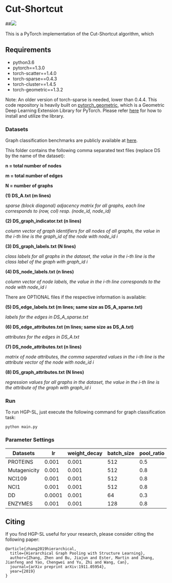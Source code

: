 # Cut-Shortcut

##![](https://github.com/cszhangzhen/HGP-SL/blob/master/fig/model.png)

This is a PyTorch implementation of the Cut-Shortcut algorithm, which

## Requirements
* python3.6
* pytorch==1.3.0
* torch-scatter==1.4.0
* torch-sparse==0.4.3
* torch-cluster==1.4.5
* torch-geometric==1.3.2

Note:
An older version of torch-sparse is needed, lower than 0.4.4. This code repository is heavily built on [pytorch_geometric](https://github.com/rusty1s/pytorch_geometric), which is a Geometric Deep Learning Extension Library for PyTorch. Please refer [here](https://pytorch-geometric.readthedocs.io/en/latest/) for how to install and utilize the library.

### Datasets
Graph classification benchmarks are publicly available at [here](https://ls11-www.cs.tu-dortmund.de/staff/morris/graphkerneldatasets).

This folder contains the following comma separated text files (replace DS by the name of the dataset):

**n = total number of nodes**

**m = total number of edges**

**N = number of graphs**

**(1) DS_A.txt (m lines)** 

*sparse (block diagonal) adjacency matrix for all graphs, each line corresponds to (row, col) resp. (node_id, node_id)*

**(2) DS_graph_indicator.txt (n lines)**

*column vector of graph identifiers for all nodes of all graphs, the value in the i-th line is the graph_id of the node with node_id i*

**(3) DS_graph_labels.txt (N lines)** 

*class labels for all graphs in the dataset, the value in the i-th line is the class label of the graph with graph_id i*

**(4) DS_node_labels.txt (n lines)**

*column vector of node labels, the value in the i-th line corresponds to the node with node_id i*

There are OPTIONAL files if the respective information is available:

**(5) DS_edge_labels.txt (m lines; same size as DS_A_sparse.txt)**

*labels for the edges in DS_A_sparse.txt* 

**(6) DS_edge_attributes.txt (m lines; same size as DS_A.txt)**

*attributes for the edges in DS_A.txt* 

**(7) DS_node_attributes.txt (n lines)** 

*matrix of node attributes, the comma seperated values in the i-th line is the attribute vector of the node with node_id i*

**(8) DS_graph_attributes.txt (N lines)** 

*regression values for all graphs in the dataset, the value in the i-th line is the attribute of the graph with graph_id i*


### Run
To run HGP-SL, just execute the following command for graph classification task:
```
python main.py
```

### Parameter Settings
| Datasets      | lr        | weight_decay   | batch_size      | pool_ratio     | dropout  | net_layers |
| ------------- | --------- | -------------- | -------- 	   | --------       | -------- | ---------- |
| PROTEINS      | 0.001     | 0.001     	 | 512             | 0.5            | 0.0      | 3			| 
| Mutagenicity  | 0.001     | 0.001          | 512             | 0.8            | 0.0      | 3			|
| NCI109	    | 0.001     | 0.001          | 512             | 0.8            | 0.0      | 3			|
| NCI1          | 0.001		| 0.001          | 512             | 0.8            | 0.0      | 3			|
| DD            | 0.0001    | 0.001          | 64              | 0.3            | 0.5      | 2          |
| ENZYMES       | 0.001     | 0.001          | 128             | 0.8            | 0.0      | 2          |


## Citing
If you find HGP-SL useful for your research, please consider citing the following paper:
```
@article{zhang2019hierarchical,
  title={Hierarchical Graph Pooling with Structure Learning},
  author={Zhang, Zhen and Bu, Jiajun and Ester, Martin and Zhang, Jianfeng and Yao, Chengwei and Yu, Zhi and Wang, Can},
  journal={arXiv preprint arXiv:1911.05954},
  year={2019}
}
``` 
